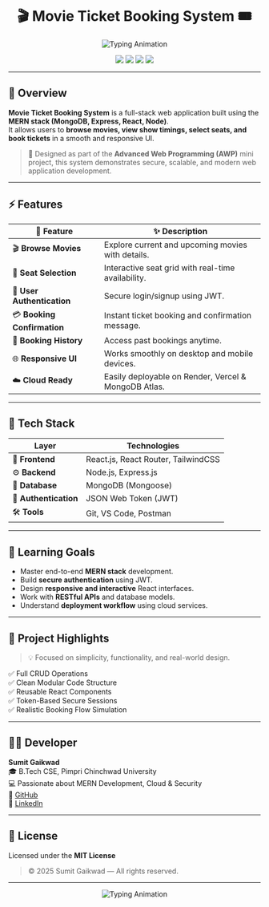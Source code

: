 <h1 align="center">🎬 Movie Ticket Booking System 🎟️</h1>

<p align="center">
  <img src="https://readme-typing-svg.demolab.com?font=Fira+Code&size=30&pause=800&center=true&vCenter=true&width=700&lines=Built+with+MERN+Stack;Advanced+Web+Programming+Mini+Project;Developed+by+Sumit+Gaikwad" alt="Typing Animation" />
</p>

<p align="center">
  <img src="https://img.shields.io/badge/Made%20With-MERN%20Stack-brightgreen?style=for-the-badge" />
  <img src="https://img.shields.io/badge/Frontend-React-blue?style=for-the-badge" />
  <img src="https://img.shields.io/badge/Backend-Node%20%26%20Express-orange?style=for-the-badge" />
  <img src="https://img.shields.io/badge/Database-MongoDB-green?style=for-the-badge" />
</p>

---

## 🌟 Overview
**Movie Ticket Booking System** is a full-stack web application built using the **MERN stack (MongoDB, Express, React, Node)**.  
It allows users to **browse movies, view show timings, select seats, and book tickets** in a smooth and responsive UI.  

> 🎯 Designed as part of the **Advanced Web Programming (AWP)** mini project, this system demonstrates secure, scalable, and modern web application development.

---

## ⚡ Features
| 🌈 Feature | ✨ Description |
|------------|----------------|
| 🎬 **Browse Movies** | Explore current and upcoming movies with details. |
| 💺 **Seat Selection** | Interactive seat grid with real-time availability. |
| 🔐 **User Authentication** | Secure login/signup using JWT. |
| 💳 **Booking Confirmation** | Instant ticket booking and confirmation message. |
| 🧾 **Booking History** | Access past bookings anytime. |
| 🌐 **Responsive UI** | Works smoothly on desktop and mobile devices. |
| ☁️ **Cloud Ready** | Easily deployable on Render, Vercel & MongoDB Atlas. |

---

## 🧠 Tech Stack
| Layer | Technologies |
|--------|--------------|
| 🧩 **Frontend** | React.js, React Router, TailwindCSS |
| ⚙️ **Backend** | Node.js, Express.js |
| 💾 **Database** | MongoDB (Mongoose) |
| 🔐 **Authentication** | JSON Web Token (JWT) |
| 🛠️ **Tools** | Git, VS Code, Postman |

---

## 💫 Learning Goals
- Master end-to-end **MERN stack** development.  
- Build **secure authentication** using JWT.  
- Design **responsive and interactive** React interfaces.  
- Work with **RESTful APIs** and database models.  
- Understand **deployment workflow** using cloud services.  

---

## 🧭 Project Highlights
> 💡 Focused on simplicity, functionality, and real-world design.

✅ Full CRUD Operations  
✅ Clean Modular Code Structure  
✅ Reusable React Components  
✅ Token-Based Secure Sessions  
✅ Realistic Booking Flow Simulation  

---

## 👨‍💻 Developer
**Sumit Gaikwad**  
🎓 B.Tech CSE, Pimpri Chinchwad University  
💻 Passionate about MERN Development, Cloud & Security  
🔗 [GitHub](https://github.com/your-username)  
🔗 [LinkedIn](https://linkedin.com/in/your-link)

---

## 🪪 License
Licensed under the **MIT License**  
> © 2025 Sumit Gaikwad — All rights reserved.

---

<p align="center">
  <img src="https://readme-typing-svg.demolab.com?font=Poppins&size=22&duration=4000&pause=800&color=58A6FF&center=true&vCenter=true&width=600&lines=⭐+Thank+You+for+Visiting!;Don't+Forget+to+Star+the+Repository!+⭐;Keep+Learning,+Keep+Building+🚀" alt="Typing Animation" />
</p>
